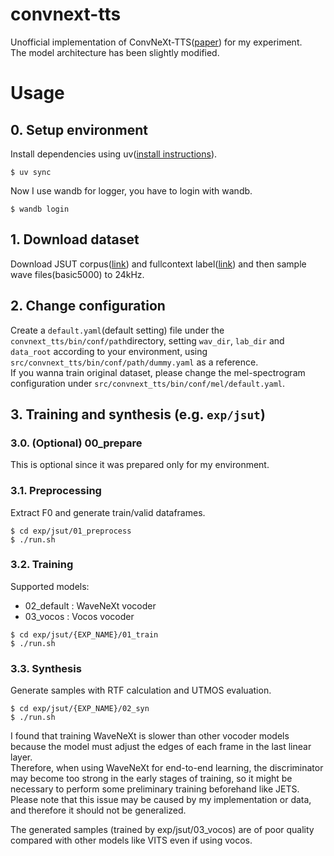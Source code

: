 # convnext-tts

Unofficial implementation of ConvNeXt-TTS([paper](https://ieeexplore.ieee.org/document/10446890)) for my experiment.  
The model architecture has been slightly modified.

# Usage

## 0. Setup environment
Install dependencies using uv([install instructions](https://docs.astral.sh/uv/getting-started/installation/)).
```
$ uv sync
```

Now I use wandb for logger, you have to login with wandb.
```
$ wandb login
```

## 1. Download dataset
Download JSUT corpus([link](https://sites.google.com/site/shinnosuketakamichi/publication/jsut)) and fullcontext label([link](https://github.com/sarulab-speech/jsut-label)) and then sample wave files(basic5000) to 24kHz.

## 2. Change configuration 
Create a `default.yaml`(default setting) file under the `convnext_tts/bin/conf/path`directory, setting `wav_dir`, `lab_dir` and `data_root` according to your environment, using `src/convnext_tts/bin/conf/path/dummy.yaml` as a reference.  
If you wanna train original dataset, please change the mel-spectrogram configuration under `src/convnext_tts/bin/conf/mel/default.yaml`.

## 3. Training and synthesis (e.g. `exp/jsut`)
### 3.0. (Optional) 00_prepare
This is optional since it was prepared only for my environment.

### 3.1. Preprocessing
Extract F0 and generate train/valid dataframes.
```
$ cd exp/jsut/01_preprocess
$ ./run.sh
```

### 3.2. Training
Supported models:
- 02_default : WaveNeXt vocoder
- 03_vocos : Vocos vocoder

```
$ cd exp/jsut/{EXP_NAME}/01_train
$ ./run.sh
```

### 3.3. Synthesis
Generate samples with RTF calculation and UTMOS evaluation.

```
$ cd exp/jsut/{EXP_NAME}/02_syn
$ ./run.sh
```

I found that training WaveNeXt is slower than other vocoder models because the model must adjust the edges of each frame in the last linear layer.  
Therefore, when using WaveNeXt for end-to-end learning, the discriminator may become too strong in the early stages of training, so it might be necessary to perform some preliminary training beforehand like JETS.  
Please note that this issue may be caused by my implementation or data, and therefore it should not be generalized.

The generated samples (trained by exp/jsut/03_vocos) are of poor quality compared with other models like VITS even if using vocos.


